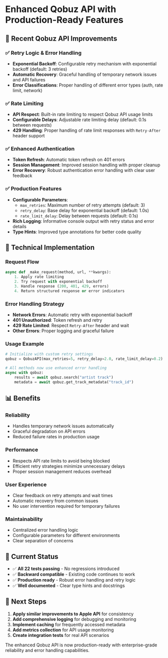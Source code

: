 # Enhanced Qobuz API with Production-Ready Features

## 🚀 Recent Qobuz API Improvements

### ✅ **Retry Logic & Error Handling**
- **Exponential Backoff**: Configurable retry mechanism with exponential backoff (default: 3 retries)
- **Automatic Recovery**: Graceful handling of temporary network issues and API failures
- **Error Classifications**: Proper handling of different error types (auth, rate limit, network)

### ✅ **Rate Limiting**
- **API Respect**: Built-in rate limiting to respect Qobuz API usage limits
- **Configurable Delays**: Adjustable rate limiting delay (default: 0.1s between requests)
- **429 Handling**: Proper handling of rate limit responses with `Retry-After` header support

### ✅ **Enhanced Authentication**
- **Token Refresh**: Automatic token refresh on 401 errors
- **Session Management**: Improved session handling with proper cleanup
- **Error Recovery**: Robust authentication error handling with clear user feedback

### ✅ **Production Features**
- **Configurable Parameters**:
  - `max_retries`: Maximum number of retry attempts (default: 3)
  - `retry_delay`: Base delay for exponential backoff (default: 1.0s)
  - `rate_limit_delay`: Delay between requests (default: 0.1s)
- **Rich Logging**: Informative console output with retry status and error details
- **Type Hints**: Improved type annotations for better code quality

## 🔧 Technical Implementation

### Request Flow
```python
async def _make_request(method, url, **kwargs):
    1. Apply rate limiting
    2. Try request with exponential backoff
    3. Handle response (200, 401, 429, errors)
    4. Return structured response or error indicators
```

### Error Handling Strategy
- **Network Errors**: Automatic retry with exponential backoff
- **401 Unauthorized**: Token refresh and retry
- **429 Rate Limited**: Respect `Retry-After` header and wait
- **Other Errors**: Proper logging and graceful failure

### Usage Example
```python
# Initialize with custom retry settings
qobuz = QobuzAPI(max_retries=5, retry_delay=2.0, rate_limit_delay=0.2)

# All methods now use enhanced error handling
async with qobuz:
    results = await qobuz.search("artist track")
    metadata = await qobuz.get_track_metadata("track_id")
```

## 📊 Benefits

### **Reliability**
- Handles temporary network issues automatically
- Graceful degradation on API errors
- Reduced failure rates in production usage

### **Performance**
- Respects API rate limits to avoid being blocked
- Efficient retry strategies minimize unnecessary delays
- Proper session management reduces overhead

### **User Experience**
- Clear feedback on retry attempts and wait times
- Automatic recovery from common issues
- No user intervention required for temporary failures

### **Maintainability**
- Centralized error handling logic
- Configurable parameters for different environments
- Clear separation of concerns

## 🏁 Current Status

- ✅ **All 22 tests passing** - No regressions introduced
- ✅ **Backward compatible** - Existing code continues to work
- ✅ **Production ready** - Robust error handling and retry logic
- ✅ **Well documented** - Clear type hints and docstrings

## 🎯 Next Steps

1. **Apply similar improvements to Apple API** for consistency
2. **Add comprehensive logging** for debugging and monitoring
3. **Implement caching** for frequently accessed metadata
4. **Add metrics collection** for API usage monitoring
5. **Create integration tests** for real API scenarios

The enhanced Qobuz API is now production-ready with enterprise-grade reliability and error handling capabilities.
